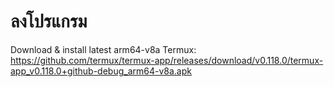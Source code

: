 # ลงโปรแกรม
Download & install latest arm64-v8a Termux: https://github.com/termux/termux-app/releases/download/v0.118.0/termux-app_v0.118.0+github-debug_arm64-v8a.apk
